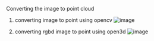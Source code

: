 Converting the image to point cloud 
1. converting image to point using opencv
![image](https://github.com/Ganesh-tamang/image2pointcloud/assets/86483060/f7a58d7b-1ccf-4f50-ade5-f426b7cdf629)


2. converting rgbd image to point using open3d
![image](https://github.com/Ganesh-tamang/image2pointcloud/assets/86483060/5c827c5b-3a00-452e-84b6-a5281d97d176)

